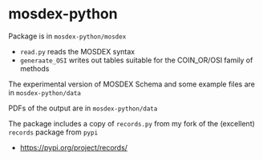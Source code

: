 # mosdex-python

Package is in `mosdex-python/mosdex`
* `read.py` reads the MOSDEX syntax
* `generaate_OSI` writes out tables suitable for the COIN_OR/OSI family of methods

The experimental version of MOSDEX Schema and some example files are in `mosdex-python/data`

PDFs of the output are in `mosdex-python/data`

The package includes a copy of `records.py` from my fork of the (excellent) `records` package from `pypi`
* https://pypi.org/project/records/